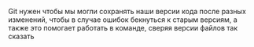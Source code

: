 Git нужен чтобы мы могли сохранять наши версии кода после разных изменений, чтобы в случае ошибок бекнуться к старым версиям, а также это помогает работать в команде, сверяя версии файлов так сказать
